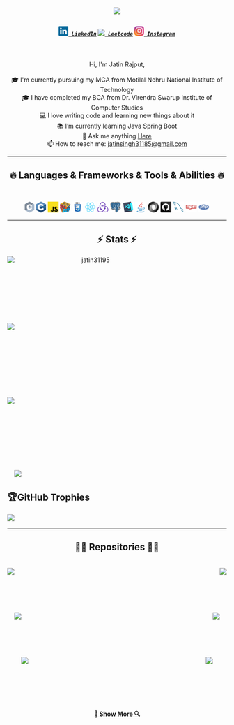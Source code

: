 <h1 align="center">
  <a href="https://git.io/typing-svg">
    <img src="https://readme-typing-svg.herokuapp.com/?lines=Hello,+There!+👋;This+is+Jatin+Rajput....;Nice+to+meet+you!&center=true&size=30">
  </a>
</h1>

<h5 align="center">
  <code><a href="https://www.linkedin.com/in/jatin31195/" title="LinkedIn Profile"><img width="22" src="images/linkedin.svg"> LinkedIn</a></code>
  <code><a href="https://leetcode.com/u/jatin31195/" title="HackerRank Profile"><img width="22" src="https://img.icons8.com/?size=100&id=9L16NypUzu38&format=png&color=000000"> Leetcode</a></code>
  <code><a href="https://www.instagram.com/rajpoot_sahab._/" title="Instagram Profile"><img width="22" src="images/instagram.svg"> Instagram</a></code>
</h5>
<br>
<p align="center">
  Hi, I'm Jatin Rajput, 
  <br>
  <br>
  🎓 I'm currently pursuing my MCA from Motilal Nehru National Institute of Technology
  <br>
  🎓 I have completed my BCA from Dr. Virendra Swarup Institute of Computer Studies
  <br>
  💻 I love writing code and learning new things about it
  <br>
  📚 I’m currently learning Java Spring Boot
  <br>
  💬 Ask me anything <a href="https://github.com/jatin31195/jatin31195/issues" title="Issues">Here</a>
  <br>
  📫 How to reach me: <a href="mailto:jatinsingh31185@gmail.com">jatinsingh31185@gmail.com</a>
</p>

<hr>
<h2 align="center">🔥 Languages & Frameworks & Tools & Abilities 🔥</h2>
<br>
<p align="center">
  <code><img title="C" height="25" src="images/c.svg"></code>
  <code><img title="C++" height="25" src="images/cpp.svg"></code>
  <code><img title="Javascript" height="25" src="images/javascript.svg"></code>
  <code><img title="Problem Solving" height="25" src="images/problemSolving.png"></code>
  <code><img title="CSS" height="25" src="images/css.svg"></code>
  <code><img title="React" height="25" src="images/react-original.svg"></code>
  <code><img title="Redux" height="25" src="images/redux.svg"></code>
  <code><img title="PostgreSQL" height="25" src="images/postgresql.svg"></code>
  <code><img title="Visual Studio Code" height="25" src="images/vscode.png"></code>
  <code><img title="Java" height="25" src="images/java-original.svg"></code>
  <code><img title="JSON" height="25" src="images/json.svg"></code>
  <code><img title="GitHub" height="25" src="images/github.svg"></code>
  <code><img title="MySQL" height="25" src="images/mysql.svg"></code>
  <code><img title="npm" height="25" src="images/npm.svg"></code>
  <code><img title="PHP" height="25" src="images/php.svg"></code>
</p>
<hr>

<h2 align="center">⚡ Stats ⚡</h2>
<p align=center>
  <div align=center>
    <a href="https://github.com/denvercoder1/github-readme-streak-stats" title="Go to Source">
      <img align="left" width=390 src="https://streak-stats.demolab.com/?user=jatin31195&theme=react&border=61dafb&hide_border=true" alt="jatin31195" />
    </a>
    <br><br><br><br><br><br><br><br><br>
    <a href="https://github.com/anuraghazra/github-readme-stats" title="Go to Source">
      <img align="left" width=390 src="https://github-readme-stats.vercel.app/api?username=jatin31195&show_icons=true&theme=react&border_color=61dafb&hide_border=true" />
    </a>
  </div>
  <br><br><br><br><br><br><br><br><br><br>
  
  <div align=center>
    <a href="https://github.com/anuraghazra/github-readme-stats">
      <img height=200 align="left" src="https://github-readme-stats.vercel.app/api/top-langs/?username=jatin31195&hide=c%23,powershell,Mathematica,Ruby,Objective-C,Objective-C%2b%2b,Cuda&title_color=61dafb&text_color=ffffff&icon_color=61dafb&bg_color=20232a&langs_count=8&layout=compact&border_color=61dafb&hide_border=true&size_weight=0.5&count_weight=0.5" />
    </a>
  </div>
  <br><br><br><br><br><br><br><br><br>
</p>

![](https://github-readme-stats.vercel.app/api/top-langs/?username=jatin31195&theme=radical&hide_border=false&include_all_commits=false&count_private=false&layout=compact)
## 🏆GitHub Trophies
![](https://github-trophies.vercel.app/?username=jatin31195&theme=monokai&no-frame=true&no-bg=true&margin-w=4)
<br>
<hr>
<h2 align="center">👨‍💻 Repositories 👨‍💻</h2>
<br>
<div width="100%" align="center">
 <a align="left" href="https://github.com/Rythmiq1/Rythmiq" title="Rythmiq">
  <img align="left" height="115" src="https://github-readme-stats.vercel.app/api/pin/?username=Rythmiq1&repo=Rythmiq&theme=react&border_color=61dafb&border_radius=10">
 </a>
  <a align="right" href="https://github.com/jatin31195/ChatShat" title="ChatShat"><img align="right" height="115" src="https://github-readme-stats.vercel.app/api/pin/?username=jatin31195&repo=ChatShat&theme=react&border_color=61dafb&border_radius=10"></a>
</div>
<br/><br/><br/><br/><br/><br/>
<div width="100%" align="center">
  <a align="left" href="https://github.com/jatin31195/minigame" title="Mini Game"><img align="left" height="115" src="https://github-readme-stats.vercel.app/api/pin/?username=jatin31195&repo=minigame&theme=react&border_color=61dafb&border_radius=10"></a>
  <a align="right" href="https://github.com/jatin31195/bootproject1" title="Boot Project 1"><img align="right" height="115" src="https://github-readme-stats.vercel.app/api/pin/?username=jatin31195&repo=bootproject1&theme=react&border_color=61dafb&border_radius=10"></a>
</div>
<br/><br/><br/><br/><br/><br/>
<div width="100%" align="center">
  <a align="left" href="https://github.com/jatin31195/bootproject2" title="Boot Project 2"><img align="left" height="115" src="https://github-readme-stats.vercel.app/api/pin/?username=jatin31195&repo=bootproject2&theme=react&border_color=61dafb&border_radius=10"></a>
  <a align="right" href="https://github.com/jatin31195/Tanabata-Typing" title="Tanabata Typing"><img align="right" height="115" src="https://github-readme-stats.vercel.app/api/pin/?username=jatin31195&repo=Tanabata-Typing&theme=react&border_color=61dafb&border_radius=10"></a>
</div>
<br/><br/><br/><br/><br/><br/>

<h4 align="center">
  <a href="https://github.com/jatin31195?tab=repositories" title="Show Repositories">🔎 Show More 🔍</a>
</h4>
